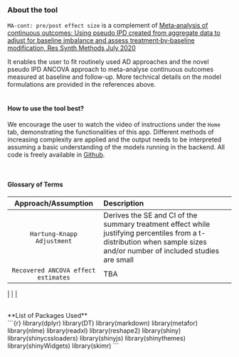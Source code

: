 
### About the tool

`MA-cont: pre/post effect size` is a complement of [Meta‐analysis of continuous outcomes: Using pseudo IPD created from aggregate data to adjust for baseline imbalance and assess treatment‐by‐baseline modification, Res Synth Methods July 2020](https://doi.org/10.1002/jrsm.1434)

It enables the user to fit routinely used AD approaches and the novel pseudo IPD ANCOVA approach to meta-analyse continuous outcomes measured at baseline and follow-up.
More technical details on the model formulations are provided in the references above. 
<br>
<br>

#### How to use the tool best?

We encourage the user to watch the video of instructions under the `Home` tab, demonstrating the functionalities of this app. 
Different methods of increasing complexity are applied and the output needs to be interpreted assuming a basic understanding of the models running in the backend. All code is freely available in [Github](https://github.com/Katerina-Pap/MA-cont-shiny-app).

<br>

#### Glossary of Terms


| Approach/Assumption | Description |
| :-------: | :----------- |
| `Hartung-Knapp Adjustment` | Derives the SE and CI of the summary treatment effect while justifying percentiles from a t-distribution when sample sizes and/or number of included studies are small            |
| `Recovered ANCOVA effect estimates` |  TBA           |

|                  |             |



<br>
**List of Packages Used** 
<br>
```{r}
library(dplyr)
library(DT)
library(markdown)
library(metafor)
library(nlme)
library(readxl)
library(reshape2)
library(shiny)
library(shinycssloaders)
library(shinyjs)
library(shinythemes)
library(shinyWidgets)
library(skimr)
```

 










